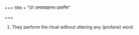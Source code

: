 +++
title = "01 अनपव्याहरन्तः प्रचरन्ति"

+++
1. They perform the ritual without uttering any (profane) word.
